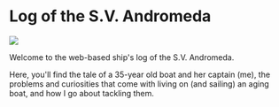 # Log of the S.V. Andromeda

![](images/sailboat-cropped.png)

Welcome to the web-based ship's log of the S.V. Andromeda. 

Here, you'll find the tale of a 35-year old boat and her captain (me), the problems and curiosities that come with living on (and sailing) an aging boat, and how I go about tackling them.